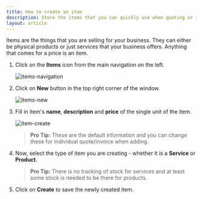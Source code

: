 ```yaml
---
title: How to create an item
description: Store the items that you can quickly use when quoting or invoicing
layout: article
---
```

Items are the things that you are selling for your business. They can either be physical products or just services that your business offers. Anything that comes for a price is an item.

1. Click on the **Items** icon from the main navigation on the left.

	![items-navigation]({{site.url}}/images/navigation/items.png)

2. Click on **New** button in the top right corner of the window.

	![items-new]({{site.url}}/images/items/filter-new.png)

3. Fill in item's **name**, **description** and **price** of the single unit of the item.

	![item-create]({{site.url}}/images/items/new-modal.png)

	> **Pro Tip:** These are the default information and you can change these for individual quote/invoice when adding.

4. Now, select the type of item you are creating - whether it is a **Service** or **Product**.

	> **Pro Tip:** There is no tracking of stock for services and at least some stock is needed to be there for products.

5. Click on **Create** to save the newly created item.